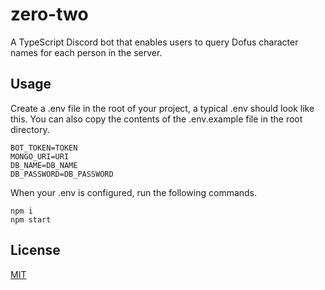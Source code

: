 # zero-two

A TypeScript Discord bot that enables users to query Dofus character names for each person in the server.

## Usage
Create a .env file in the root of your project, a typical .env should look like this. You can also copy the contents of the .env.example file in the root directory.

```
BOT_TOKEN=TOKEN
MONGO_URI=URI
DB_NAME=DB_NAME
DB_PASSWORD=DB_PASSWORD
```

When your .env is configured, run the following commands.

```
npm i
npm start
```

## License

[MIT](LICENSE)
